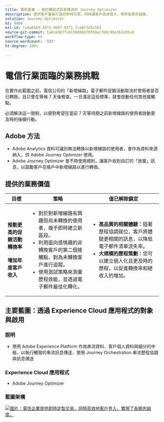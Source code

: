 ```yaml
---
title: 電信產業 — 用於觸發式訊息傳送的 Journey Optimizer
description: 提供客戶量身打造的即時交易，同時讓客戶高效登入，帶來長期忠誠度。
solution: Journey Optimizer
kt: 9486
exl-id: fa4a6569-3972-4b97-91f1-7ca8ffd3c5b3
source-git-commit: 1a0ce987fc615080bb78fb8ecf60c96e362a95c0
workflow-type: ht
source-wordcount: '333'
ht-degree: 100%

---
```


# 電信行業面臨的業務挑戰

在實作此藍圖之前，電信公司的「新增線路」電子郵件促銷活動取決於使用者是否已轉換，且只會在等候 7 天後檢查。一旦滿足這些標準，就會啟動任何其他接觸點。

必須解決這一限制，以便對希望在當前 7 天等待期之前新增線路的使用者啟動更及時的後續行動。

## Adobe 方法

* Adobe Analytics 資料可識別無法轉換以新增線路的使用者，會作為資料來源納入，供 Adobe Journey Optimizer 使用。
* Adobe Journey Optimizer 會不時使用規則，讓客戶收到自訂的「放棄」訊息，以鼓勵客戶在帳戶中新增線路以進行轉換。


## 提供的業務價值

| 目標 | 策略 | 值已解除鎖定 |
|---|---|---|
| **推動更高的促銷活動轉換率&#x200B;**<br></br>**增加年度客戶收入**</ul> | <ul><li>對於對新增線路有興趣但尚未轉換的使用者，幾乎即時建立新區段。</li><li>利用面向感情趣的非轉換客戶的第二個接觸點，對為未轉換客戶進行追蹤。 </li><li>使用測試策略來測量歷程效能，並透過電子郵件最佳化轉化。</li></ul> | <ul><li><strong>高品質的相關體驗：</strong>隨著歷程協調就位，客戶將體驗更相關的訊息，以降低電子郵件清單流失率。</li><li><strong>大規模的歷程策劃：</strong>您可以建立個人化且更及時的歷程，以促進轉換率和總收入的增加。</li></ul> |

## 主要藍圖：透過 Experience Cloud 應用程式的對象與啟用

### 說明

<ul><li>使用 Adobe Experience Platform 作為串流資料、客戶個人資料與細分的中樞，以執行觸發的串流訊息傳送，使用 Journey Orchestration 串流歷程協調與訊息傳送</li></ul>

### Experience Cloud 應用程式

<ul><li>Adobe Journey Optimizer</li></ul>

### 藍圖架構

<a href="https://experienceleague.adobe.com/docs/blueprints-learn/architecture/customer-journeys/journey-optimizer/journey-optimizer.html?lang=zh-Hant"><img alt="圖片：電信企業提供即時定製交易，同時高效地客戶登入，實現了長期忠誠度。" src="https://experienceleague.adobe.com/docs/blueprints-learn/assets/ajo-architecture.svg"/></a>
